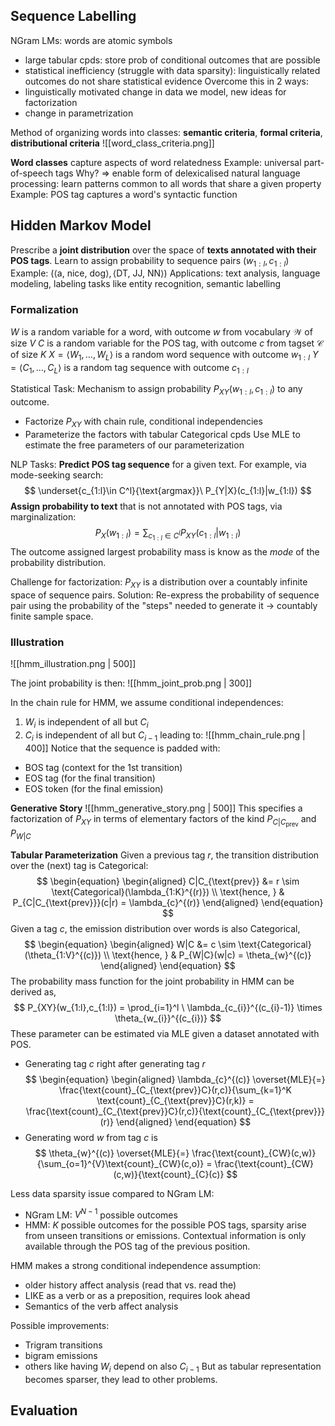 ## Sequence Labelling

NGram LMs: words are atomic symbols
- large tabular cpds: store prob of conditional outcomes that are possible
- statistical inefficiency (struggle with data sparsity): linguistically related outcomes do not share statistical evidence
Overcome this in 2 ways:
- linguistically motivated change in data we model, new ideas for factorization
- change in parametrization

Method of organizing words into classes: **semantic criteria**, **formal criteria**, **distributional criteria**
![[word_class_criteria.png]]

**Word classes** capture aspects of word relatedness
Example: universal part-of-speech tags
Why? $\Rightarrow$ enable form of delexicalised natural language processing: learn patterns common to all words that share a given property
Example: POS tag captures a word's syntactic function
## Hidden Markov Model

Prescribe a **joint distribution** over the space of **texts annotated with their POS tags**.
Learn to assign probability to sequence pairs $(w_{1:l}, c_{1:l})$
Example: $(\langle \text{a, nice, dog}\rangle, \langle \text{DT, JJ, NN}\rangle)$
Applications: text analysis, language modeling, labeling tasks like entity recognition, semantic labelling

### Formalization
$W$ is a random variable for a word, with outcome $w$ from vocabulary $\mathcal{W}$ of size $V$
$C$ is a random variable for the POS tag, with outcome $c$ from tagset $\mathcal{C}$ of size $K$
$X = \langle W_{1},\dots,W_{L}\rangle$ is a random word sequence with outcome $w_{1:l}$
$Y = \langle C_{1},\dots,C_{L}\rangle$ is a random tag sequence with outcome $c_{1:l}$

Statistical Task:
Mechanism to assign probability $P_{XY}(w_{1:l},c_{1:l})$ to any outcome.
- Factorize $P_{XY}$ with chain rule, conditional independencies
- Parameterize the factors with tabular Categorical cpds
Use MLE to estimate the free parameters of our parameterization

NLP Tasks:
**Predict POS tag sequence** for a given text. For example, via mode-seeking search:
$$
\underset{c_{1:l}\in C^l}{\text{argmax}}\ P_{Y|X}(c_{1:l}|w_{1:l})
$$
**Assign probability to text** that is not annotated with POS tags, via marginalization:
$$
P_{X}(w_{1:l})=\sum_{c_{1:l}\in C^l} P_{XY}(c_{1:l}|w_{1:l})
$$
The outcome assigned largest probability mass is know as the _mode_ of the probability distribution.

Challenge for factorization: $P_{XY}$ is a distribution over a countably infinite space of sequence pairs.
Solution: Re-express the probability of sequence pair using the probability of the "steps" needed to generate it $\rightarrow$ countably finite sample space.

### Illustration

![[hmm_illustration.png | 500]]

The joint probability is then:
![[hmm_joint_prob.png | 300]]

In the chain rule for HMM, we assume conditional independences:
1. $W_{i}$ is independent of all but $C_{i}$
2. $C_{i}$ is independent of all but $C_{i-1}$
leading to:
![[hmm_chain_rule.png | 400]]
Notice that the sequence is padded with:
- BOS tag (context for the 1st transition)
- EOS tag (for the final transition)
- EOS token (for the final emission)

**Generative Story**
![[hmm_generative_story.png | 500]]
This specifies a factorization of $P_{XY}$ in terms of elementary factors of the kind $P_{C|C_{\text{prev}}}$ and $P_{W|C}$

**Tabular Parameterization**
Given a previous tag $r$, the transition distribution over the (next) tag is Categorical:
$$
\begin{equation}
\begin{aligned}
C|C_{\text{prev}} &= r \sim \text{Categorical}(\lambda_{1:K}^{(r)}) \\
\text{hence, } & P_{C|C_{\text{prev}}}(c|r) = \lambda_{c}^{(r)}
\end{aligned}
\end{equation}
$$
Given a tag $c$, the emission distribution over words is also Categorical,
$$
\begin{equation}
\begin{aligned}
W|C &= c \sim \text{Categorical}(\theta_{1:V}^{(c)}) \\
\text{hence, } & P_{W|C}(w|c) = \theta_{w}^{(c)}
\end{aligned}
\end{equation}
$$
The probability mass function for the joint probability in HMM can be derived as,
$$
P_{XY}(w_{1:l},c_{1:l}) = \prod_{i=1}^l \ \lambda_{c_{i}}^{(c_{i}-1)} \times \theta_{w_{i}}^{(c_{i})}
$$
These parameter can be estimated via MLE given a dataset annotated with POS.
- Generating tag $c$ right after generating tag $r$
$$
\begin{equation}
\begin{aligned}
\lambda_{c}^{(c)} \overset{MLE}{=} \frac{\text{count}_{C_{\text{prev}}C}(r,c)}{\sum_{k=1}^K \text{count}_{C_{\text{prev}}C}(r,k)} = \frac{\text{count}_{C_{\text{prev}}C}(r,c)}{\text{count}_{C_{\text{prev}}}(r)}
\end{aligned}
\end{equation}
$$
- Generating word $w$ from tag $c$ is
$$
\theta_{w}^{(c)} \overset{MLE}{=} \frac{\text{count}_{CW}(c,w)}{\sum_{o=1}^{V}\text{count}_{CW}(c,o)} = \frac{\text{count}_{CW}(c,w)}{\text{count}_{C}(c)}
$$

Less data sparsity issue compared to NGram LM:
- NGram LM: $V^{N-1}$ possible outcomes
- HMM: $K$ possible outcomes for the possible POS tags, sparsity arise from unseen transitions or emissions.
Contextual information is only available through the POS tag of the previous position.

HMM makes a strong conditional independence assumption:
- older history affect analysis (read that vs. read the)
- LIKE as a verb or as a preposition, requires look ahead
- Semantics of the verb affect analysis

Possible improvements:
- Trigram transitions
- bigram emissions
- others like having $W_{i}$ depend on also $C_{i-1}$
But as tabular representation becomes sparser, they lead to other problems.

## Evaluation

